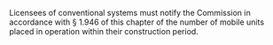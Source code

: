 Licensees of conventional systems must notify the Commission in accordance with § 1.946 of this chapter of the number of mobile units placed in operation within their construction period.

